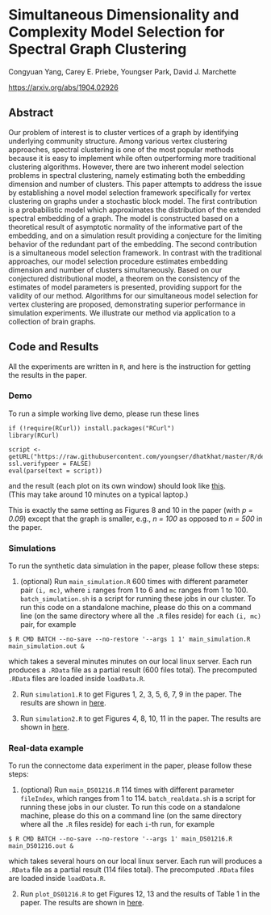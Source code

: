 # Simultaneous Dimensionality and Complexity Model Selection for Spectral Graph Clustering

Congyuan Yang, Carey E. Priebe, Youngser Park, David J. Marchette

https://arxiv.org/abs/1904.02926

## Abstract

Our problem of interest is to cluster vertices of a graph by identifying underlying community structure. Among various vertex clustering approaches, spectral clustering is one of the most popular methods because it is easy to implement while often outperforming more traditional clustering algorithms. However, there are two inherent model selection problems in spectral clustering, namely estimating both the embedding dimension and number of clusters. This paper attempts to address the issue by establishing a novel model selection framework specifically for vertex clustering on graphs under a stochastic block model. The first contribution is a probabilistic model which approximates the distribution of the extended spectral embedding of a graph. The model is constructed based on a theoretical result of asymptotic normality of the informative part of the embedding, and on a simulation result providing a conjecture for the limiting behavior of the redundant part of the embedding. The second contribution is a simultaneous model selection framework. In contrast with the traditional approaches, our model selection procedure estimates embedding dimension and number of clusters simultaneously. Based on our conjectured distributional model, a theorem on the consistency of the estimates of model parameters is presented, providing support for the validity of our method. Algorithms for our simultaneous model selection for vertex clustering are proposed, demonstrating superior performance in simulation experiments. We illustrate our method via application to a collection of brain graphs.

## Code and Results

All the experiments are written in `R`, and here is the instruction for getting the results in the paper. 

### Demo

To run a simple working live demo, please run these lines
```
if (!require(RCurl)) install.packages("RCurl")
library(RCurl)

script <- getURL("https://raw.githubusercontent.com/youngser/dhatkhat/master/R/demo.R", ssl.verifypeer = FALSE)
eval(parse(text = script))
```
and the result (each plot on its own window) should look like [this](http://www.cis.jhu.edu/~parky/dhatKhat/demo.html).  
(This may take around 10 minutes on a typical laptop.)

This is exactly the same setting as Figures 8 and 10 in the paper (with _p = 0.09_) except that the graph is smaller, e.g., _n = 100_ as opposed to _n = 500_ in the paper.

### Simulations

To run the synthetic data simulation in the paper, please follow these steps:

1. (optional) Run `main_simulation.R` 600 times with different parameter pair `(i, mc)`, where `i` ranges from 1 to 6 and `mc` ranges from 1 to 100. `batch_simulation.sh` is a script for running these jobs in our cluster. To run this code on a standalone machine, please do this on a command line (on the same directory where all the `.R` files reside) for each `(i, mc)` pair, for example
```
$ R CMD BATCH --no-save --no-restore '--args 1 1' main_simulation.R main_simulation.out &
```
which takes a several minutes minutes on our local linux server. Each run produces a `.RData` file as a partial result (600 files total). The precomputed `.RData` files are loaded inside `loadData.R`. 

2. Run `simulation1.R` to get Figures 1, 2, 3, 5, 6, 7, 9 in the paper. The results are shown in [here](http://www.cis.jhu.edu/~parky/dhatKhat/simulation1.html).

3. Run `simulation2.R` to get Figures 4, 8, 10, 11 in the paper. The results are shown in [here](http://www.cis.jhu.edu/~parky/dhatKhat/simulation2.html).

### Real-data example

To run the connectome data experiment in the paper, please follow these steps:

1. (optional) Run `main_DS01216.R` 114 times with different parameter `fileIndex`, which  ranges from 1 to 114. `batch_realdata.sh` is a script for running these jobs in our cluster. To run this code on a standalone machine, please do this on a command line (on the same directory where all the `.R` files reside) for each `i`-th run, for example
```
$ R CMD BATCH --no-save --no-restore '--args 1' main_DS01216.R main_DS01216.out &
```
which takes several hours on our local linux server. Each run will produces a `.RData` file as a partial result (114 files total). The precomputed `.RData` files are loaded inside `loadData.R`. 

2. Run `plot_DS01216.R` to get Figures 12, 13 and the results of Table 1 in the paper.  The results are shown in [here](http://www.cis.jhu.edu/~parky/dhatKhat/plot_DS01216.html).
